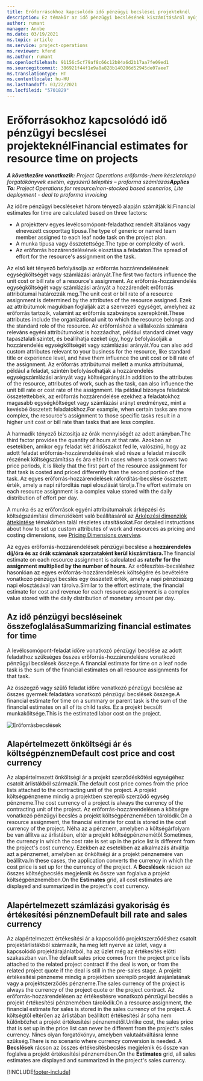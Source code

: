 ```yaml
---
title: Erőforrásokhoz kapcsolódó idő pénzügyi becslései projekteknél
description: Ez témakör az idő pénzügyi becslésének kiszámításáról nyújt tájékoztatást.
author: rumant
manager: Annbe
ms.date: 03/19/2021
ms.topic: article
ms.service: project-operations
ms.reviewer: kfend
ms.author: rumant
ms.openlocfilehash: 91156c5cf79af8c66c12b84a6d2b17aa7fe09ed1
ms.sourcegitcommit: 386921f44f1e9a8a828b140206d52945de07aee7
ms.translationtype: HT
ms.contentlocale: hu-HU
ms.lasthandoff: 03/22/2021
ms.locfileid: "5701829"
---
```

# <a name="financial-estimates-for-resource-time-on-projects"></a><span data-ttu-id="3f52a-103">Erőforrásokhoz kapcsolódó idő pénzügyi becslései projekteknél</span><span class="sxs-lookup"><span data-stu-id="3f52a-103">Financial estimates for resource time on projects</span></span>

<span data-ttu-id="3f52a-104">_**A következőre vonatkozik:** Project Operations erőforrás-/nem készletalapú forgatókönyvek esetén, egyszerű telepítés – proforma számlázás_</span><span class="sxs-lookup"><span data-stu-id="3f52a-104">_**Applies To:** Project Operations for resource/non-stocked based scenarios, Lite deployment - deal to proforma invoicing_</span></span>

<span data-ttu-id="3f52a-105">Az időre pénzügyi becsléseket három tényező alapján számítják ki:</span><span class="sxs-lookup"><span data-stu-id="3f52a-105">Financial estimates for time are calculated based on three factors:</span></span> 

- <span data-ttu-id="3f52a-106">A projektterv egyes levélcsomópont-feladathoz rendelt általános vagy elnevezett csoporttag típusa.</span><span class="sxs-lookup"><span data-stu-id="3f52a-106">The type of generic or named team member assigned to each leaf node task on the project plan.</span></span> 
- <span data-ttu-id="3f52a-107">A munka típusa vagy összetettsége.</span><span class="sxs-lookup"><span data-stu-id="3f52a-107">The type or complexity of work.</span></span>
- <span data-ttu-id="3f52a-108">Az erőforrás hozzárendelésének elosztása a feladaton.</span><span class="sxs-lookup"><span data-stu-id="3f52a-108">The spread of effort for the resource's assignment on the task.</span></span> 

<span data-ttu-id="3f52a-109">Az első két tényező befolyásolja az erőforrás hozzárendelésének egységköltségét vagy számlázási arányát.</span><span class="sxs-lookup"><span data-stu-id="3f52a-109">The first two factors influence the unit cost or bill rate of a resource's assignment.</span></span> <span data-ttu-id="3f52a-110">Az erőforrás-hozzárendelés egységköltségét vagy számlázási arányát a hozzárendelt erőforrás attribútumai határozzák meg.</span><span class="sxs-lookup"><span data-stu-id="3f52a-110">The unit cost or bill rate of a resource assignment is determined by the attributes of the resource assigned.</span></span> <span data-ttu-id="3f52a-111">Ezek az attribútumok magukban foglalják azt a szervezeti egységet, amelyhez az erőforrás tartozik, valamint az erőforrás szabványos szerepkörét.</span><span class="sxs-lookup"><span data-stu-id="3f52a-111">These attributes include the organizational unit to which the resource belongs and the standard role of the resource.</span></span> <span data-ttu-id="3f52a-112">Az erőforráshoz a vállalkozás számára releváns egyéni attribútumokat is hozzáadhat, például standard címet vagy tapasztalati szintet, és beállíhatja ezeket úgy, hogy befolyásolják a hozzárendelés egységköltségét vagy számlázási arányát.</span><span class="sxs-lookup"><span data-stu-id="3f52a-112">You can also add custom attributes relevant to your business for the resource, like standard title or experience level, and have them influence the unit cost or bill rate of the assignment.</span></span>
<span data-ttu-id="3f52a-113">Az erőforrás attribútumai mellett a munka attribútumai, például a feladat, szintén befolyásolhatják a hozzárendelés egységszámlázási arányát vagy költségarányát.</span><span class="sxs-lookup"><span data-stu-id="3f52a-113">In addition to the attributes of the resource, attributes of work, such as the task, can also influence the unit bill rate or cost rate of the assignment.</span></span> <span data-ttu-id="3f52a-114">Ha például bizonyos feladatok összetettebbek, az erőforrás hozzárendelése ezekhez a feladatokhoz magasabb egységköltséget vagy számlázási arányt eredményez, mint a kevésbé összetett feladatokhoz.</span><span class="sxs-lookup"><span data-stu-id="3f52a-114">For example, when certain tasks are more complex, the resource's assignment to those specific tasks result in a higher unit cost or bill rate than tasks that are less complex.</span></span>   

<span data-ttu-id="3f52a-115">A harmadik tényező biztosítja az órák mennyiségét az adott arányban.</span><span class="sxs-lookup"><span data-stu-id="3f52a-115">The third factor provides the quantity of hours at that rate.</span></span> <span data-ttu-id="3f52a-116">Azokban az esetekben, amikor egy feladat két áridőszakot fed le, valószínű, hogy az adott feladat erőforrás-hozzárendelésének első része a feladat második részének költségszámítása és ára eltér.</span><span class="sxs-lookup"><span data-stu-id="3f52a-116">In cases where a task covers two price periods, it is likely that the first part of the resource assignment for that task is costed and priced differently than the second portion of the task.</span></span> <span data-ttu-id="3f52a-117">Az egyes erőforrás-hozzárendelések ráfordítás-becslése összetett érték, amely a napi ráfordítás napi eloszlását tárolja.</span><span class="sxs-lookup"><span data-stu-id="3f52a-117">The effort estimate on each resource assignment is a complex value stored with the daily distribution of effort per day.</span></span>

<span data-ttu-id="3f52a-118">A munka és az erőforrások egyéni attribútumainak árképzési és költségszámítási dimenzióként való beállításáról az [Árképzési dimenziók áttekintése](../pricing-costing/pricing-dimensions-overview.md) témakörben talál részletes utasításokat.</span><span class="sxs-lookup"><span data-stu-id="3f52a-118">For detailed instructions about how to set up custom attributes of work and resources as pricing and costing dimensions, see [Pricing Dimensions overview](../pricing-costing/pricing-dimensions-overview.md).</span></span>

<span data-ttu-id="3f52a-119">Az egyes erőforrás-hozzárendelések pénzügyi becslése a **hozzárendelés díj/óra és az órák számának szorzataként kerül kiszámításra.**</span><span class="sxs-lookup"><span data-stu-id="3f52a-119">The financial estimate on each resource assignment is calculated as **rate/hr for the assignment multiplied by the number of hours.**</span></span>  <span data-ttu-id="3f52a-120">Az erőfeszítés-becsléshez hasonlóan az egyes erőforrás-hozzárendelések költségére és bevételére vonatkozó pénzügyi becslés egy összetett érték, amely a napi pénzösszeg napi elosztásával van tárolva.</span><span class="sxs-lookup"><span data-stu-id="3f52a-120">Similar to the effort estimate, the financial estimate for cost and revenue for each resource assignment is a complex value stored with the daily distribution of monetary amount per day.</span></span> 

## <a name="summarizing-financial-estimates-for-time"></a><span data-ttu-id="3f52a-121">Az idő pénzügyi becsléseinek összefoglalása</span><span class="sxs-lookup"><span data-stu-id="3f52a-121">Summarizing financial estimates for time</span></span>
<span data-ttu-id="3f52a-122">A levélcsomópont-feladat időre vonatkozó pénzügyi becslése az adott feladathoz szükséges összes erőforrás-hozzárendelésre vonatkozó pénzügyi becslések összege.</span><span class="sxs-lookup"><span data-stu-id="3f52a-122">A financial estimate for time on a leaf node task is the sum of the financial estimates on all resource assignments for that task.</span></span>

<span data-ttu-id="3f52a-123">Az összegző vagy szülő feladat időre vonatkozó pénzügyi becslése az összes gyermek feladatára vonatkozó pénzügyi becslések összege.</span><span class="sxs-lookup"><span data-stu-id="3f52a-123">A financial estimate for time on a summary or parent task is the sum of the financial estimates on all of its child tasks.</span></span> <span data-ttu-id="3f52a-124">Ez a projekt becsült munkaköltsége.</span><span class="sxs-lookup"><span data-stu-id="3f52a-124">This is the estimated labor cost on the project.</span></span> 

![Erőforrásbecslések](./media/navigation12.png)

## <a name="default-cost-price-and-cost-currency"></a><span data-ttu-id="3f52a-126">Alapértelmezett önköltségi ár és költségpénznem</span><span class="sxs-lookup"><span data-stu-id="3f52a-126">Default cost price and cost currency</span></span>

<span data-ttu-id="3f52a-127">Az alapértelmezett önköltségi ár a projekt szerződéskötési egységéhez csatolt árlistákból származik.</span><span class="sxs-lookup"><span data-stu-id="3f52a-127">The default cost price comes from the price lists attached to the contracting unit of the project.</span></span> <span data-ttu-id="3f52a-128">A projekt költségpénzneme mindig a projektben szereplő szerződő egység pénzneme.</span><span class="sxs-lookup"><span data-stu-id="3f52a-128">The cost currency of a project is always the currency of the contracting unit of the project.</span></span> <span data-ttu-id="3f52a-129">Az erőforrás-hozzárendelésen a költségre vonatkozó pénzügyi becslés a projekt költségpénznemében tárolódik.</span><span class="sxs-lookup"><span data-stu-id="3f52a-129">On a resource assignment, the financial estimate for cost is stored in the cost currency of the project.</span></span> <span data-ttu-id="3f52a-130">Néha az a pénznem, amelyben a költségárfolyam be van állítva az árlistában, eltér a projekt költségpénznemétől.</span><span class="sxs-lookup"><span data-stu-id="3f52a-130">Sometimes, the currency in which the cost rate is set up in the price list is different from the project's cost currency.</span></span> <span data-ttu-id="3f52a-131">Ezekben az esetekben az alkalmazás átváltja azt a pénznemet, amelyben az önköltségi ár a projekt pénznemére van beállítva.</span><span class="sxs-lookup"><span data-stu-id="3f52a-131">In these cases, the application converts the currency in which the cost price is set up for the currency of the project.</span></span> <span data-ttu-id="3f52a-132">A **Becslések** rácson az összes költségbecslés megjelenik és össze van foglalva a projekt költségpénznemében.</span><span class="sxs-lookup"><span data-stu-id="3f52a-132">On the **Estimates** grid, all cost estimates are displayed and summarized in the project's cost currency.</span></span> 

## <a name="default-bill-rate-and-sales-currency"></a><span data-ttu-id="3f52a-133">Alapértelmezett számlázási gyakoriság és értékesítési pénznem</span><span class="sxs-lookup"><span data-stu-id="3f52a-133">Default bill rate and sales currency</span></span>

<span data-ttu-id="3f52a-134">Az alapértelmezett értékesítési ár a kapcsolódó projektszerződéshez csatolt projektárlistákból származik, ha meg lett nyerve az üzlet, vagy a kapcsolódó projektárajánlatból, ha az üzlet még az értékesítés előtti szakaszban van.</span><span class="sxs-lookup"><span data-stu-id="3f52a-134">The default sales price comes from the project price lists attached to the related project contract if the deal is won, or from the related project quote if the deal is still in the pre-sales stage.</span></span> <span data-ttu-id="3f52a-135">A projekt értékesítési pénzneme mindig a projektben szereplő projekt árajánlatának vagy a projektszerződés pénzneme.</span><span class="sxs-lookup"><span data-stu-id="3f52a-135">The sales currency of the project is always the currency of the project quote or the project contract.</span></span> <span data-ttu-id="3f52a-136">Az erőforrás-hozzárendelésen az értékesítésre vonatkozó pénzügyi becslés a projekt értékesítési pénznemében tárolódik.</span><span class="sxs-lookup"><span data-stu-id="3f52a-136">On a resource assignment, the financial estimate for sales is stored in the sales currency of the project.</span></span> <span data-ttu-id="3f52a-137">A költségtől eltérően az árlistában beállított értékesítési ár soha nem különbözhet a projekt értékesítési pénznemétől.</span><span class="sxs-lookup"><span data-stu-id="3f52a-137">Unlike cost, the sales price that is set up in the price list can never be different from the project's sales currency.</span></span> <span data-ttu-id="3f52a-138">Nincs olyan forgatókönyv, amelyben valutaátváltásra lenne szükség.</span><span class="sxs-lookup"><span data-stu-id="3f52a-138">There is no scenario where currency conversion is needed.</span></span> <span data-ttu-id="3f52a-139">A **Becslések** rácson az összes értékesítésbecslés megjelenik és össze van foglalva a projekt értékesítési pénznemében.</span><span class="sxs-lookup"><span data-stu-id="3f52a-139">On the **Estimates** grid, all sales estimates are displayed and summarized in the project's sales currency.</span></span> 

[!INCLUDE[footer-include](../includes/footer-banner.md)]
